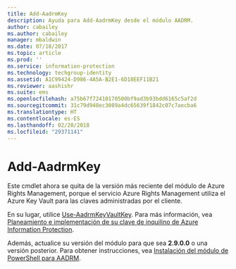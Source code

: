 ```yaml
---
title: Add-AadrmKey
description: Ayuda para Add-AadrmKey desde el módulo AADRM.
author: cabailey
ms.author: cabailey
manager: mbaldwin
ms.date: 07/18/2017
ms.topic: article
ms.prod: ''
ms.service: information-protection
ms.technology: techgroup-identity
ms.assetid: A1C99424-D986-4A5A-B2E1-6D18EEF11B21
ms.reviewer: aashishr
ms.suite: ems
ms.openlocfilehash: a75b67f72410170500bf9ad3b93bdd6165c5af2d
ms.sourcegitcommit: 31c79d948ec3089a4dc65639f1842c07c7aecba6
ms.translationtype: HT
ms.contentlocale: es-ES
ms.lasthandoff: 02/20/2018
ms.locfileid: "29371141"
---
```

# <a name="add-aadrmkey"></a>Add-AadrmKey

Este cmdlet ahora se quita de la versión más reciente del módulo de Azure Rights Management, porque el servicio Azure Rights Management utiliza el Azure Key Vault para las claves administradas por el cliente.

En su lugar, utilice [Use-AadrmKeyVaultKey](/powershell/module/aadrm/use-aadrmkeyvaultkey). Para más información, vea [Planeamiento e implementación de su clave de inquilino de Azure Information Protection](../plan-design/plan-implement-tenant-key.md).

Además, actualice su versión del módulo para que sea **2.9.0.0** o una versión posterior. Para obtener instrucciones, vea [Instalación del módulo de PowerShell para AADRM](install-powershell.md).

